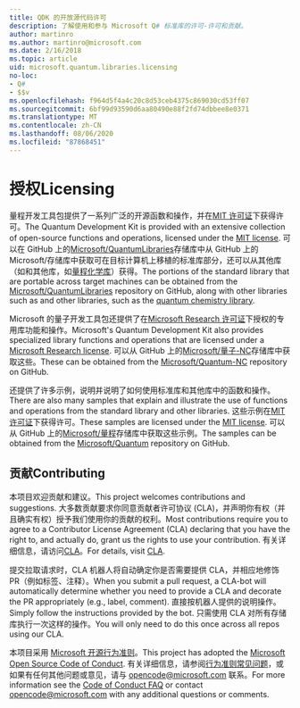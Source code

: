 ```yaml
---
title: QDK 的开放源代码许可
description: 了解使用和参与 Microsoft Q# 标准库的许可-许可和贡献。
author: martinro
ms.author: martinro@microsoft.com
ms.date: 2/16/2018
ms.topic: article
uid: microsoft.quantum.libraries.licensing
no-loc:
- Q#
- $$v
ms.openlocfilehash: f964d5f4a4c20c8d53ceb4375c869030cd53ff07
ms.sourcegitcommit: 6bf99d93590d6aa80490e88f2fd74dbbee8e0371
ms.translationtype: MT
ms.contentlocale: zh-CN
ms.lasthandoff: 08/06/2020
ms.locfileid: "87868451"
---
```

# <a name="licensing"></a><span data-ttu-id="9a553-103">授权</span><span class="sxs-lookup"><span data-stu-id="9a553-103">Licensing</span></span> #

<span data-ttu-id="9a553-104">量程开发工具包提供了一系列广泛的开源函数和操作，并在[MIT 许可证](https://github.com/Microsoft/Quantum/blob/master/LICENSE.txt)下获得许可。</span><span class="sxs-lookup"><span data-stu-id="9a553-104">The Quantum Development Kit is provided with an extensive collection of open-source functions and operations, licensed under the [MIT license](https://github.com/Microsoft/Quantum/blob/master/LICENSE.txt).</span></span>
<span data-ttu-id="9a553-105">可以在 GitHub 上的[Microsoft/QuantumLibraries](https://github.com/Microsoft/QuantumLibraries)存储库中从 GitHub 上的 Microsoft/存储库中获取可在目标计算机上移植的标准库部分，还可以从其他库（如和其他库，如[量程化学库](xref:microsoft.quantum.chemistry.concepts.intro)）获得。</span><span class="sxs-lookup"><span data-stu-id="9a553-105">The portions of the standard library that are portable across target machines can be obtained from the [Microsoft/QuantumLibraries](https://github.com/Microsoft/QuantumLibraries) repository on GitHub, along with other libraries such as  and other libraries, such as the [quantum chemistry library](xref:microsoft.quantum.chemistry.concepts.intro).</span></span>

<span data-ttu-id="9a553-106">Microsoft 的量子开发工具包还提供了在[Microsoft Research 许可证](https://github.com/Microsoft/Quantum-NC/blob/master/LICENSE)下授权的专用库功能和操作。</span><span class="sxs-lookup"><span data-stu-id="9a553-106">Microsoft's Quantum Development Kit also provides specialized library functions and operations that are licensed under a [Microsoft Research license](https://github.com/Microsoft/Quantum-NC/blob/master/LICENSE).</span></span>
<span data-ttu-id="9a553-107">可以从 GitHub 上的[Microsoft/量子-NC](https://github.com/microsoft/quantum-nc)存储库中获取这些。</span><span class="sxs-lookup"><span data-stu-id="9a553-107">These can be obtained from the [Microsoft/Quantum-NC](https://github.com/microsoft/quantum-nc) repository on GitHub.</span></span>

<span data-ttu-id="9a553-108">还提供了许多示例，说明并说明了如何使用标准库和其他库中的函数和操作。</span><span class="sxs-lookup"><span data-stu-id="9a553-108">There are also many samples that explain and illustrate the use of functions and operations from the standard library and other libraries.</span></span>
<span data-ttu-id="9a553-109">这些示例在[MIT 许可证](https://github.com/Microsoft/Quantum/blob/master/LICENSE.txt)下获得许可。</span><span class="sxs-lookup"><span data-stu-id="9a553-109">These samples are licensed under the [MIT license](https://github.com/Microsoft/Quantum/blob/master/LICENSE.txt).</span></span>
<span data-ttu-id="9a553-110">可以从 GitHub 上的[Microsoft/量程](https://github.com/Microsoft/Quantum)存储库中获取这些示例。</span><span class="sxs-lookup"><span data-stu-id="9a553-110">The samples can be obtained from the [Microsoft/Quantum](https://github.com/Microsoft/Quantum) repository on GitHub.</span></span>

## <a name="contributing"></a><span data-ttu-id="9a553-111">贡献</span><span class="sxs-lookup"><span data-stu-id="9a553-111">Contributing</span></span> ##

<span data-ttu-id="9a553-112">本项目欢迎贡献和建议。</span><span class="sxs-lookup"><span data-stu-id="9a553-112">This project welcomes contributions and suggestions.</span></span>
<span data-ttu-id="9a553-113">大多数贡献要求你同意贡献者许可协议 (CLA)，并声明你有权（并且确实有权）授予我们使用你的贡献的权利。</span><span class="sxs-lookup"><span data-stu-id="9a553-113">Most contributions require you to agree to a Contributor License Agreement (CLA) declaring that you have the right to, and actually do, grant us the rights to use your contribution.</span></span> <span data-ttu-id="9a553-114">有关详细信息，请访问[CLA](https://cla.microsoft.com)。</span><span class="sxs-lookup"><span data-stu-id="9a553-114">For details, visit [CLA](https://cla.microsoft.com).</span></span>

<span data-ttu-id="9a553-115">提交拉取请求时，CLA 机器人将自动确定你是否需要提供 CLA，并相应地修饰 PR（例如标签、注释）。</span><span class="sxs-lookup"><span data-stu-id="9a553-115">When you submit a pull request, a CLA-bot will automatically determine whether you need to provide a CLA and decorate the PR appropriately (e.g., label, comment).</span></span> <span data-ttu-id="9a553-116">直接按机器人提供的说明操作。</span><span class="sxs-lookup"><span data-stu-id="9a553-116">Simply follow the instructions provided by the bot.</span></span> <span data-ttu-id="9a553-117">只需使用 CLA 对所有存储库执行一次这样的操作。</span><span class="sxs-lookup"><span data-stu-id="9a553-117">You will only need to do this once across all repos using our CLA.</span></span>

<span data-ttu-id="9a553-118">本项目采用 [Microsoft 开源行为准则](https://opensource.microsoft.com/codeofconduct/)。</span><span class="sxs-lookup"><span data-stu-id="9a553-118">This project has adopted the [Microsoft Open Source Code of Conduct](https://opensource.microsoft.com/codeofconduct/).</span></span>
<span data-ttu-id="9a553-119">有关详细信息，请参阅[行为准则常见问题](https://opensource.microsoft.com/codeofconduct/faq/)，或如果有任何其他问题或意见，请与 [opencode@microsoft.com](mailto:opencode@microsoft.com) 联系。</span><span class="sxs-lookup"><span data-stu-id="9a553-119">For more information see the [Code of Conduct FAQ](https://opensource.microsoft.com/codeofconduct/faq/) or contact [opencode@microsoft.com](mailto:opencode@microsoft.com) with any additional questions or comments.</span></span>

